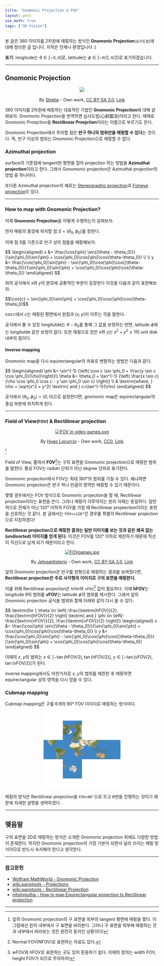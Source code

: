 ```yaml
---
title: "Gnomonic Projection & FOV"
layout: post
use_math: true
tags: ["3D Vision"]
---
```



본 글은 360 이미지를 2차원에 매핑하는 방식인 **Gnomonic Projection**<small>(심사도법)</small>에 대해 정리한 글 입니다. 지적은 언제나 환영입니다 :)

**표기**: longitude는 $\theta \in [-\pi, \pi]$로, latitude는 $\phi \in [-\pi/2, \pi/2]$로 표기하겠습니다.

<hr>

## Gnomonic Projection

<div style="text-align: center;">
<a href="https://commons.wikimedia.org/wiki/File:Gnomonic_projection_SW.jpg#/media/File:Gnomonic_projection_SW.jpg"><img src="https://upload.wikimedia.org/wikipedia/commons/thumb/3/34/Gnomonic_projection_SW.jpg/600px-Gnomonic_projection_SW.jpg" style="width: 40%;"></a><br>
<p>By <a href="//commons.wikimedia.org/wiki/User:Strebe" title="User:Strebe">Strebe</a> - <span class="int-own-work" lang="en">Own work</span>, <a href="https://creativecommons.org/licenses/by-sa/3.0" title="Creative Commons Attribution-Share Alike 3.0">CC BY-SA 3.0</a>, <a href="https://commons.wikimedia.org/w/index.php?curid=16115262">Link</a></p>
</div>

360 이미지를 2차원에 매핑하는 대표적인 기법인 **Gnomonic Projection**에 대해 살펴보자. Gnomonic Projection을 번역하면 심사도법(心射圖法)이라고 한다. 때때로 Gnomonic Proejction을 **Rectilinear Proejction**이라는 이름으로 부르기도 한다.

Gnomonic Projection에서 주의할 점은 **반구 하나의 범위만을 매핑할 수 있다**는 것이다. 즉, 반구 이상의 범위는 Gnomonic Projection으로 매핑할 수 없다.

### Azimuthal projection
surface의 기준점에 tangent한 평면을 잡아 projection 하는 방법을 **Azimuthal projection**이라고 한다. 그래서 Gonomonic projection은 Azimuthal projection의 방법 중 하나이다.

또다른 Azimuthal projection의 예로는 [Stereographic projection](https://en.wikipedia.org/wiki/Stereographic_projection)과 [Fisheye projection](https://wiki.panotools.org/Fisheye_Projection)이 있다.

<hr>

### How to map with Gnomonic Projection?

이제 **Gnomonic Projection**을 어떻게 수행하는지 살펴보자.

먼저 매핑의 중앙에 위치할 점 $S=(\theta_0, \phi_0)$를 정한다.

이제 점 $S$를 기준으로 반구 상의 점들을 매핑해보자.

<div>
$$
\begin{aligned}
  x &= \frac{\cos{\phi} \sin{(\theta - \theta_0)}}{\sin{\phi_0}\sin{\phi} + \cos{\phi_0}\cos{\phi}\cos(\theta-\theta_0)} \\
  \\
  y &= \frac{\cos{\phi_0}\sin{\phi} - \sin{\phi_0}\cos{\phi}\cos{(\theta-\theta_0)}}{\sin{\phi_0}\sin{\phi} + \cos{\phi_0}\cos{\phi}\cos(\theta-\theta_0)}
\end{aligned}
$$
</div>

위의 공식에서 $x$와 $y$의 분모에 공통적인 부분이 등장한다 이것을 다음과 같이 표현해보자.

<div>
$$\cos{c} = \sin{\phi_0}\sin{\phi} + \cos{\phi_0}\cos{\phi}\cos(\theta-\theta_0)$$
</div>

$\cos{c}$에서 $c$는 매핑된 평면에서 원점과 $(x, y)$이 이루는 각을 말한다.

공식에서 볼 수 있듯 longitutde는 $\theta - \theta_0$를 통해 그 값을 보정하는 반면, latitude $\phi$에는 longitutde 같은 보정이 없다. 또한 매핑으로 얻은 $x$와 $y$는 $x^2 + y^2 \le 1$의 unit disk 내부의 점이다.

#### Inverse mapping

Gnomonic map을 다시 equirectangular의 좌표로 변환하는 방법은 다음과 같다.

<div>
$$
\begin{aligned}
\phi &= \sin^{-1} {\left( \cos c \sin \phi_0 + \frac{y \sin c \cos \phi_0}{\rho}\right)}\\
\theta &= \theta_0 + \tan^{-1} {\left( \frac{x \sin c}{\rho \cos \phi_0 \cos c - y \sin \phi_0 \sin c} \right)} \\
& \textrm{where, } \rho = \sqrt{x^2 + y^2} \textrm{ and } c=\tan^{-1}{\rho}
\end{aligned}
$$
</div>

공식에서 $(\theta_0, \phi_0) = (0, 0)$으로 설정한다면, gnomonic map은 equirectangular의 중심 부분에 위치하게 된다.

<hr>

### Field of View<small>(FOV)</small> & Rectilinear projection

<div style="text-align: center;">
<a href="https://commons.wikimedia.org/wiki/File:FOV_in_video_games.svg#/media/File:FOV_in_video_games.svg"><img src="https://upload.wikimedia.org/wikipedia/commons/thumb/7/71/FOV_in_video_games.svg/1200px-FOV_in_video_games.svg.png" alt="FOV in video games.svg" style="width: 30%;"></a><br>
<p>By <a href="//commons.wikimedia.org/wiki/User:Calinou1" title="User:Calinou1">Hugo Locurcio</a> - <span class="int-own-work" lang="en">Own work</span>, <a href="http://creativecommons.org/publicdomain/zero/1.0/deed.en" title="Creative Commons Zero, Public Domain Dedication">CC0</a>, <a href="https://commons.wikimedia.org/w/index.php?curid=68311551">Link</a></p>
</div>

[^1]

Field of View, 줄여서 **FOV**[^2]는 구의 표면을 Gnomonic projection으로 매핑한 범위를 말한다. 통상 FOV는 radian 단위가 아닌 degree 단위로 표기한다. 

Gnomonic projection에서 FOV는 최대 180°의 범위를 가질 수 있다. 왜냐하면 Gnomonic projection은 반구 하나 만큼의 영역만 매핑할 수 있기 때문이다.

몇몇 경우에서는 FOV 방식으로 Gnomonic projection을 할 때, Rectilinear projection이라는 표현을 쓴다. 그러나 매핑이 이루어지는 원리 자체는 동일하다. 일반적으로 전체가 아닌 120° 이하의 FOV를 가질 때 Rectilinear projeection이라는 표현을 선호하는 것 같다. 본 글에서는 `FOV<=120°`인 경우를 특별히 Rectilinear projection으로 지칭하겠다!

**Rectilinear projection으로 매핑한 결과는 일반 이미지를 보는 것과 같은 왜곡 없는(undisorted) 이미지를 얻게 된다.** 이것은 FOV를 120° 이하로 제한하기 때문에 직선이 직선으로 남게 되기 때문이라고 한다.

<div style="text-align: center;">
<a href="https://commons.wikimedia.org/wiki/File:FOVgames.jpg#/media/File:FOVgames.jpg"><img src="https://upload.wikimedia.org/wikipedia/commons/0/01/FOVgames.jpg" alt="FOVgames.jpg" style="width: 45%;"></a><br>
<p>By <a href="//commons.wikimedia.org/w/index.php?title=User:Jelosantisterio&amp;action=edit&amp;redlink=1" class="new" title="User:Jelosantisterio (page does not exist)">Jelosantisterio</a> - <span class="int-own-work" lang="en">Own work</span>, <a href="https://creativecommons.org/licenses/by-sa/3.0" title="Creative Commons Attribution-Share Alike 3.0">CC BY-SA 3.0</a>, <a href="https://commons.wikimedia.org/w/index.php?curid=20438040">Link</a></p>
</div>

앞의 Gnomonic projection은 반구를 원형으로 매핑하는 결과를 보여줬다면, **Rectilinear projection은 주로 사각형의 이미지로 구의 표면을 매핑한다.**

이를 위해 Rectilinear projection은 `hFOV`와 `vFOV`[^3] 값이 필요하다. 이때 **hFOV**는 longitude $\theta$의 범위를 **vFOV**는 latitude $\phi$의 범위를 제시한다. 그래서 앞의 Gnomonic projection 공식을 범위와 함께 아래와 같이 다시 쓸 수 있다.

<div>
$$
  \textrm{for } \theta \in \left[-\frac{\textrm{hFOV}}{2}, \frac{\textrm{hFOV}}{2} \right] \textrm{ and } \phi \in \left[-\frac{\textrm{vFOV}}{2}, \frac{\textrm{vFOV}}{2} \right]\\
\begin{aligned}
  x &= \frac{\cos{\phi} \sin{(\theta - \theta_0)}}{\sin{\phi_0}\sin{\phi} + \cos{\phi_0}\cos{\phi}\cos(\theta-\theta_0)} \\
  y &= \frac{\cos{\phi_0}\sin{\phi} - \sin{\phi_0}\cos{\phi}\cos{(\theta-\theta_0)}}{\sin{\phi_0}\sin{\phi} + \cos{\phi_0}\cos{\phi}\cos(\theta-\theta_0)}
\end{aligned}
$$
</div>

이때의 $x$, $y$의 범위는 $x \in [-\tan{\left(\textrm{hFOV}/2\right)}, \tan{\left(\textrm{hFOV}/2\right)}]$, $y \in [-\tan{\left(\textrm{vFOV}/2\right)}, \tan{\left(\textrm{vFOV}/2\right)}]$가 된다.

inverse mapping에서도 마찬가지로 $x$, $y$의 범위를 제한한 후 매핑하면 equirectangular 상의 영역을 다시 얻을 수 있다.

### Cubmap mapping

Cubmap mapping은 구를 6개의 90° FOV 이미지로 매핑하는 방식이다. 

<div style="text-align: center;">
<img src="/assets/img/cubemap_globe.png"  style="width: 50%;">
</div>

매핑의 방식은 Rectilinear projection을 `FOV=90°`으로 두고 6번을 진행하는 것이기 때문에 자세한 설명을 생략하겠다.

<hr>

## 맺음말

구의 표면을 2D로 매핑하는 방식은 소개한 Gnomonic projection 외에도 다양한 방법이 존재한다. 하지만 Gnomonic projection의 가장 기본이 되면서 널리 쓰이는 매핑 방식이므로 반드시 숙지해야 한다고 생각한다. 


<hr>

### 참고문헌
- [Wolfram MathWorld - Gnomonic Projection](https://mathworld.wolfram.com/GnomonicProjection.html)
- [wiki.panotools - Projections](https://wiki.panotools.org/Projections)
- [wiki.panotools - Rectilinear Projection](https://wiki.panotools.org/Rectilinear_Projection)
- [nitishmutha - How to map Equirectangular projection to Rectilinear projection](http://blog.nitishmutha.com/equirectangular/360degree/2017/06/12/How-to-project-Equirectangular-image-to-rectilinear-view.html)
<hr>

[^1]: 앞의 Gnomonic projection의 구 표면을 외부의 tangent 평면에 매핑을 했다. 이 그림에선 원의 내부에서 구 표면을 바라본다. 그러나 구 표면을 외부에 매핑하는 것과 내부에서 바라보는 것은 완전히 동치인 상황이다!
[^2]: Normal FOV(NFOV)로 표현하는 자료도 있다.
[^3]: wFOV와 hFOV로 표현하는 곳도 있어 혼동하기 쉽다. 이때의 정의는 width FOV, height FOV가 되므로 주의하자!